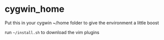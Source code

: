 # cygwin_home
Put this in your cygwin ~/home folder to give the environment a little boost

run `~/install.sh` to download the vim plugins

